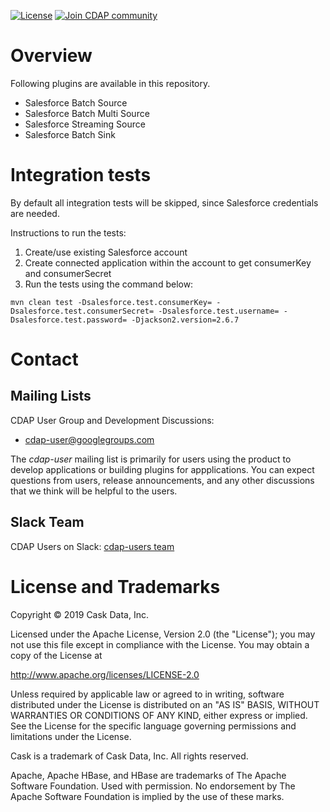 [![License](https://img.shields.io/badge/License-Apache%202.0-blue.svg)](https://opensource.org/licenses/Apache-2.0)
[![Join CDAP community](https://cdap-users.herokuapp.com/badge.svg?t=salesforce-plugins)](https://cdap-users.herokuapp.com?t=1)

# Overview

Following plugins are available in this repository.

  * Salesforce Batch Source
  * Salesforce Batch Multi Source
  * Salesforce Streaming Source
  * Salesforce Batch Sink

# Integration tests

By default all integration tests will be skipped, since Salesforce credentials are needed.

Instructions to run the tests:
 1. Create/use existing Salesforce account
 2. Create connected application within the account to get consumerKey and consumerSecret
 3. Run the tests using the command below:

```
mvn clean test -Dsalesforce.test.consumerKey= -Dsalesforce.test.consumerSecret= -Dsalesforce.test.username= -Dsalesforce.test.password= -Djackson2.version=2.6.7
```

# Contact

## Mailing Lists

CDAP User Group and Development Discussions:

* [cdap-user@googlegroups.com](https://groups.google.com/d/forum/cdap-user)

The *cdap-user* mailing list is primarily for users using the product to develop
applications or building plugins for appplications. You can expect questions from
users, release announcements, and any other discussions that we think will be helpful
to the users.

## Slack Team

CDAP Users on Slack: [cdap-users team](https://cdap-users.herokuapp.com)


# License and Trademarks

Copyright © 2019 Cask Data, Inc.

Licensed under the Apache License, Version 2.0 (the "License"); you may not use this file except
in compliance with the License. You may obtain a copy of the License at

http://www.apache.org/licenses/LICENSE-2.0

Unless required by applicable law or agreed to in writing, software distributed under the
License is distributed on an "AS IS" BASIS, WITHOUT WARRANTIES OR CONDITIONS OF ANY KIND,
either express or implied. See the License for the specific language governing permissions
and limitations under the License.

Cask is a trademark of Cask Data, Inc. All rights reserved.

Apache, Apache HBase, and HBase are trademarks of The Apache Software Foundation. Used with
permission. No endorsement by The Apache Software Foundation is implied by the use of these marks.
